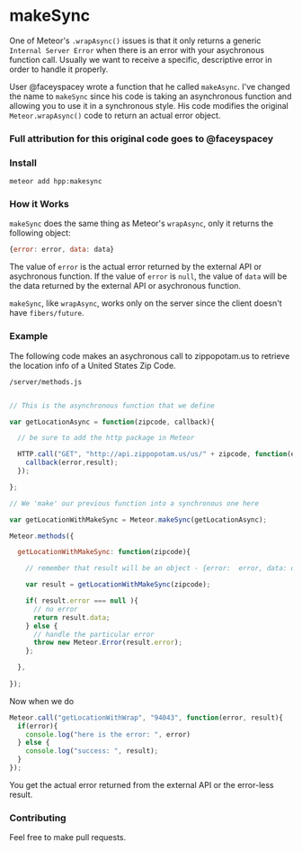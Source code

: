 makeSync
=========================

One of Meteor's `.wrapAsync()` issues is that it only returns a generic `Internal Server Error` when there is an error with your asychronous function call. Usually we want to receive a specific, descriptive error in order to handle it properly.  

User @faceyspacey wrote a function that he called `makeAsync`. I've changed the name to `makeSync` since his code is taking an asynchronous function and allowing you to use it in a synchronous style. His code modifies the original `Meteor.wrapAsync()` code to return an actual error object.

### Full attribution for this original code goes to @faceyspacey

### Install

`meteor add hpp:makesync`

### How it Works

`makeSync` does the same thing as Meteor's `wrapAsync`, only it returns the following object:

```javascript
{error: error, data: data}
```

The value of `error` is the actual error returned by the external API or asychronous function. If the value of `error` is `null`, the value of `data` will be the data returned by the external API or asychronous function.

`makeSync`, like `wrapAsync`, works only on the server since the client doesn't have `fibers/future`.

### Example

The following code makes an asychronous call to zippopotam.us to retrieve the location info of a United States Zip Code.

`/server/methods.js`

```javascript

// This is the asynchronous function that we define

var getLocationAsync = function(zipcode, callback){

  // be sure to add the http package in Meteor

  HTTP.call("GET", "http://api.zippopotam.us/us/" + zipcode, function(error, result) {
    callback(error,result);
  });

};

// We 'make' our previous function into a synchronous one here

var getLocationWithMakeSync = Meteor.makeSync(getLocationAsync);

Meteor.methods({

  getLocationWithMakeSync: function(zipcode){

    // remember that result will be an object - {error:  error, data: data}

    var result = getLocationWithMakeSync(zipcode);

    if( result.error === null ){
      // no error
      return result.data;
    } else {
      // handle the particular error
      throw new Meteor.Error(result.error);
    };

  },
  
});

```

Now when we do 

```javascript
Meteor.call("getLocationWithWrap", "94043", function(error, result){
  if(error){
    console.log("here is the error: ", error)
  } else {
    console.log("success: ", result);
  }
});
```

You get the actual error returned from the external API or the error-less result.

### Contributing

Feel free to make pull requests. 